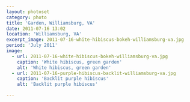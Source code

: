 ```yaml
---
layout: photoset
category: photo
title: 'Garden, Williamsburg, VA'
date: 2011-07-16 13:02
location: 'Williamsburg, VA'
excerpt_image: 2011-07-16-white-hibiscus-bokeh-williamsburg-va.jpg
period: 'July 2011'
image:
  - url: 2011-07-16-white-hibiscus-bokeh-williamsburg-va.jpg
    caption: 'White hibiscus, green garden'
    alt: 'White hibiscus, green garden'
  - url: 2011-07-16-purple-hibiscus-backlit-williamsburg-va.jpg
    caption: 'Backlit purple hibiscus'
    alt: 'Backlit purple hibiscus'

---
```


